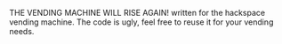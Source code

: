 THE VENDING MACHINE WILL RISE AGAIN!
written for the hackspace vending machine. The code is ugly, feel free to reuse it for your vending needs.

